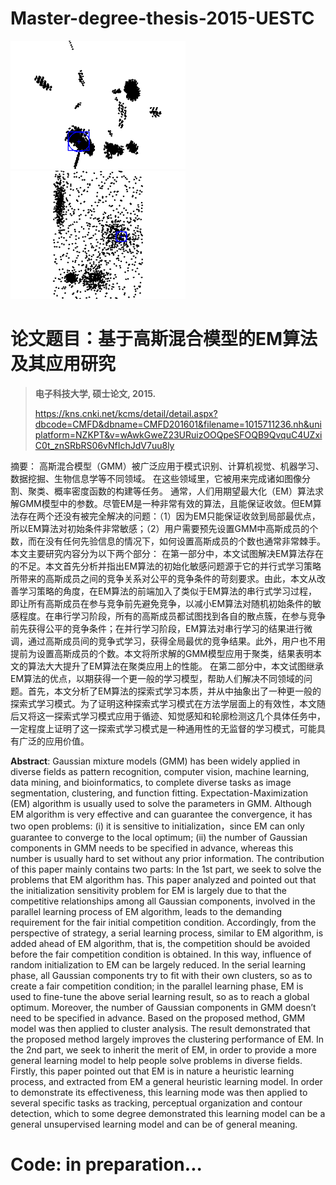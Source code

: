 # Master-degree-thesis-2015-UESTC

<img src="https://github.com/Teng-Qiu-Clustering/Master-degree-thesis-2015-UESTC/blob/main/dynamic_fig.gif" width="280" height="205"><img src="https://github.com/Teng-Qiu-Clustering/Master-degree-thesis-2015-UESTC/blob/main/dynamic_fig_new.gif" width="280" height="205">

# 论文题目：基于高斯混合模型的EM算法及其应用研究

>**电子科技大学, 硕士论文, 2015.**
>
>https://kns.cnki.net/kcms/detail/detail.aspx?dbcode=CMFD&dbname=CMFD201601&filename=1015711236.nh&uniplatform=NZKPT&v=wAwkGweZ23URuizOOQpeSFOQB9QvquC4UZxiC0t_znSRbRS06vNfIchJdV7uu8ly

摘要： 高斯混合模型（GMM）被广泛应用于模式识别、计算机视觉、机器学习、数据挖掘、生物信息学等不同领域。 在这些领域里，它被用来完成诸如图像分割、聚类、概率密度函数的构建等任务。
    通常，人们用期望最大化（EM）算法求解GMM模型中的参数。尽管EM是一种非常有效的算法，且能保证收敛。但EM算法存在两个还没有被完全解决的问题：（1）因为EM只能保证收敛到局部最优点，所以EM算法对初始条件非常敏感；（2）用户需要预先设置GMM中高斯成员的个数，而在没有任何先验信息的情况下，如何设置高斯成员的个数也通常非常棘手。
    本文主要研究内容分为以下两个部分：
    在第一部分中，本文试图解决EM算法存在的不足。本文首先分析并指出EM算法的初始化敏感问题源于它的并行式学习策略所带来的高斯成员之间的竞争关系对公平的竞争条件的苛刻要求。由此，本文从改善学习策略的角度，在EM算法的前端加入了类似于EM算法的串行式学习过程，即让所有高斯成员在参与竞争前先避免竞争，以减小EM算法对随机初始条件的敏感程度。在串行学习阶段，所有的高斯成员都试图找到各自的散点簇，在参与竞争前先获得公平的竞争条件；在并行学习阶段，EM算法对串行学习的结果进行微调，通过高斯成员间的竞争式学习，获得全局最优的竞争结果。此外，用户也不用提前为设置高斯成员的个数。本文将所求解的GMM模型应用于聚类，结果表明本文的算法大大提升了EM算法在聚类应用上的性能。
    在第二部分中，本文试图继承EM算法的优点，以期获得一个更一般的学习模型，帮助人们解决不同领域的问题。首先，本文分析了EM算法的探索式学习本质，并从中抽象出了一种更一般的探索式学习模式。为了证明这种探索式学习模式在方法学层面上的有效性，本文随后又将这一探索式学习模式应用于循迹、知觉感知和轮廓检测这几个具体任务中，一定程度上证明了这一探索式学习模式是一种通用性的无监督的学习模式，可能具有广泛的应用价值。

**Abstract**: Gaussian mixture models (GMM) has been widely applied in diverse fields as pattern recognition, computer vision, machine learning, data mining, and bioinformatics, to complete diverse tasks as image segmentation, clustering, and function fitting. Expectation-Maximization (EM) algorithm is usually used to solve the parameters in GMM. Although EM algorithm is very effective and can guarantee the convergence, it has two open problems: (i) it is sensitive to initialization，since EM can only guarantee to converge to the local optimum; (ii) the number of Gaussian components in GMM needs to be specified in advance, whereas this number is usually hard to set without any prior information.
The contribution of this paper mainly contains two parts:
In the 1st part, we seek to solve the problems that EM algorithm has. This paper analyzed and pointed out that the initialization sensitivity problem for EM is largely due to that the competitive relationships among all Gaussian components, involved in the parallel learning process of EM algorithm, leads to the demanding requirement for the fair initial competition condition. Accordingly, from the perspective of strategy, a serial learning process, similar to EM algorithm, is added ahead of EM algorithm, that is, the competition should be avoided before the fair competition condition is obtained. In this way, influence of random initialization to EM can be largely reduced. In the serial learning phase, all Gaussian components try to fit with their own clusters, so as to create a fair competition condition; in the parallel learning phase, EM is used to fine-tune the above serial learning result, so as to reach a global optimum. Moreover, the number of Gaussian components in GMM doesn’t need to be specified in advance. Based on the proposed method, GMM model was then applied to cluster analysis. The result demonstrated that the proposed method largely improves the clustering performance of EM. 
In the 2nd part, we seek to inherit the merit of EM, in order to provide a more general learning model to help people solve problems in diverse fields. Firstly, this paper pointed out that EM is in nature a heuristic learning process, and extracted from EM a general heuristic learning model. In order to demonstrate its effectiveness, this learning mode was then applied to several specific tasks as tracking, perceptual organization and contour detection, which to some degree demonstrated this learning model can be a general unsupervised learning model and can be of general meaning.

# Code: in preparation...

